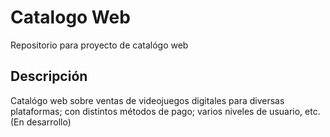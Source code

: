 # Catalogo Web
Repositorio para proyecto de catalógo web
## Descripción
Catalógo web sobre ventas de videojuegos digitales para diversas plataformas; con distintos métodos de pago; varios niveles de usuario, etc. (En desarrollo)
